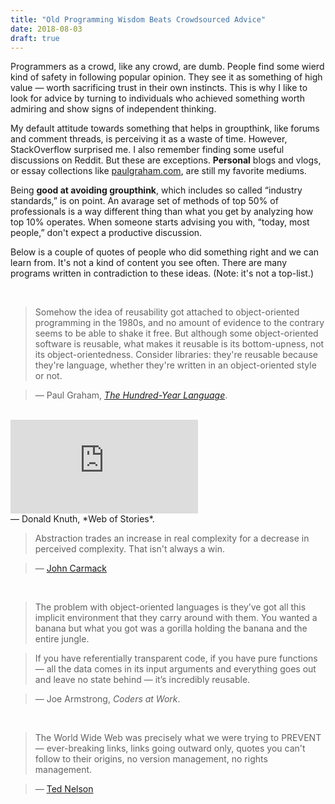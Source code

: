 ```yaml
---
title: "Old Programming Wisdom Beats Crowdsourced Advice"
date: 2018-08-03
draft: true
---
```


Programmers as a crowd, like any crowd, are dumb. People find some wierd kind of safety in following popular opinion. They see it as something of high value — worth sacrificing trust in their own instincts.
This is why I like to look for advice by turning to individuals who achieved something worth admiring and 
show signs of independent thinking.

<!--more-->

My default attitude towards something that helps in groupthink, like forums and comment threads, is perceiving it as a waste of time. However, StackOverflow surprised me. I also remember finding some useful discussions on Reddit. But these are exceptions. **Personal** blogs and vlogs, or essay collections like
[paulgraham.com](http://www.paulgraham.com), are still my favorite mediums.

Being **good at avoiding groupthink**, which includes so called “industry standards,” is on point.
An avarage set of methods of top 50% of professionals is a way different thing than what you get by analyzing how top 10% operates.
When someone starts advising you with, “today, most people,” don't expect a productive discussion.

Below is a couple of quotes of people who did something right and we can learn from.
It's not a kind of content you see often. There are many programs written in contradiction to these ideas.
(Note: it's not a top-list.)

<br>

>Somehow the idea of reusability got attached to object-oriented programming in the 1980s, and no amount of evidence to the contrary seems to be able to shake it free. But although some object-oriented software is reusable, what makes it reusable is its bottom-upness, not its object-orientedness. Consider libraries: they're reusable because they're language, whether they're written in an object-oriented style or not.

> — Paul Graham, [*The Hundred-Year Language*](http://www.paulgraham.com/hundred.html).

<br>

<div class="image-in-article-wrapper">
  <div class="video">
    <iframe
      src="https://www.youtube.com/embed/75Ju0eM5T2c" frameborder="0" gesture="media" allow="encrypted-media" allowfullscreen>
    </iframe>
  </div>
</div>
— Donald Knuth, *Web of Stories*.

<br>

>Abstraction trades an increase in real complexity for a decrease in perceived complexity. That isn't always a win.

> — [John Carmack](https://twitter.com/id_aa_carmack/status/835164026984243201)

<br>

> The problem with object-oriented languages is they’ve got all this implicit environment that they carry around with them. You wanted a banana but what you got was a gorilla holding the banana and the entire jungle.

> If you have referentially transparent code, if you have pure functions — all the data comes in its input arguments and everything goes out and leave no state behind — it’s incredibly reusable.

>— Joe Armstrong, *Coders at Work*.

<br>

> The World Wide Web was precisely what we were trying to PREVENT— ever-breaking links, links going outward only, quotes you can't follow to their origins, no version management, no rights management.

>— [Ted Nelson](http://xanadu.com.au/ted/XU/XuPageKeio.html)
